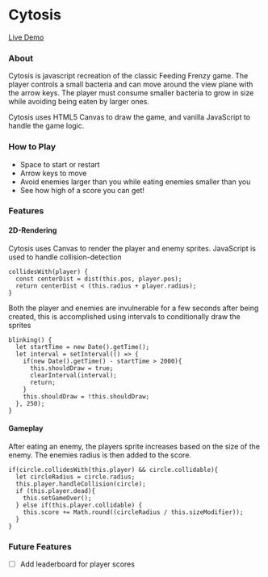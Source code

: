 # Cytosis

[Live Demo](http://david-janas.com/Cytosis)

### About

Cytosis is javascript recreation of the classic Feeding Frenzy game. The player
controls a small bacteria and can move around the view plane with
the arrow keys.  The player must consume smaller bacteria to
grow in size while avoiding being eaten by larger ones.  

Cytosis uses HTML5 Canvas to draw the game, and vanilla JavaScript to handle the game logic.

### How to Play
- Space to start or restart
- Arrow keys to move
- Avoid enemies larger than you while eating enemies smaller than you
- See how high of a score you can get!

### Features

#### 2D-Rendering

Cytosis uses Canvas to render the player and enemy sprites.  JavaScript is used
to handle collision-detection

```
collidesWith(player) {
  const centerDist = dist(this.pos, player.pos);
  return centerDist < (this.radius + player.radius);
}
```

Both the player and enemies are invulnerable for a few seconds after being
created, this is accomplished using intervals to conditionally draw the sprites

```
blinking() {
  let startTime = new Date().getTime();
  let interval = setInterval(() => {
    if(new Date().getTime() - startTime > 2000){
      this.shouldDraw = true;
      clearInterval(interval);
      return;
    }
    this.shouldDraw = !this.shouldDraw;
  }, 250);
}
```
#### Gameplay

After eating an enemy, the players sprite increases based on the size of
the enemy.  The enemies radius is then added to the score.

```
if(circle.collidesWith(this.player) && circle.collidable){
  let circleRadius = circle.radius;
  this.player.handleCollision(circle);
  if (this.player.dead){
    this.setGameOver();
  } else if(this.player.collidable) {
    this.score += Math.round((circleRadius / this.sizeModifier));
  }
}
```

### Future Features
- [ ] Add leaderboard for player scores
